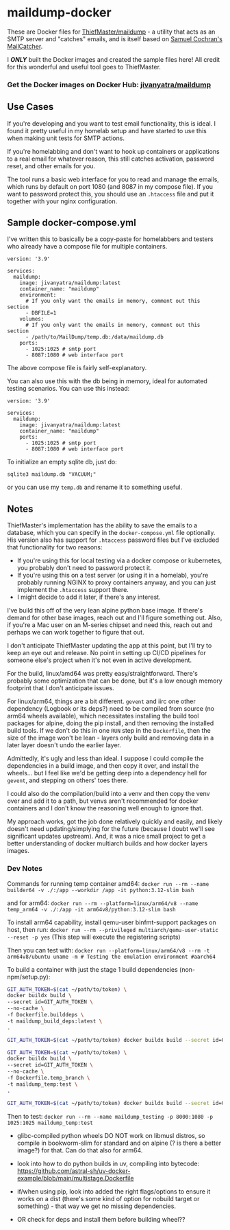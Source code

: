 # maildump-docker
These are Docker files for [ThiefMaster/maildump](https://github.com/ThiefMaster/maildump) - a utility that acts as an SMTP server and "catches" emails, and is itself based on [Samuel Cochran's MailCatcher](https://github.com/sj26/mailcatcher/).

I ***ONLY*** built the Docker images and created the sample files here! All credit for this wonderful and useful tool goes to ThiefMaster.

### Get the Docker images on Docker Hub: [jivanyatra/maildump](https://hub.docker.com/r/jivanyatra/maildump)

## Use Cases

If you're developing and you want to test email functionality, this is ideal. I found it pretty useful in my homelab setup and have started to use this when making unit tests for SMTP actions.

If you're homelabbing and don't want to hook up containers or applications to a real email for whatever reason, this still catches activation, password reset, and other emails for you.

The tool runs a basic web interface for you to read and manage the emails, which runs by default on port 1080 (and 8087 in my compose file). If you want to password protect this, you should use an `.htaccess` file and put it together with your nginx configuration.

## Sample docker-compose.yml

I've written this to basically be a copy-paste for homelabbers and testers who already have a compose file for multiple containers.

```
version: '3.9'

services:
  maildump:
    image: jivanyatra/maildump:latest
    container_name: "maildump"
    environment:
      # If you only want the emails in memory, comment out this section
      - DBFILE=1
    volumes:
      # If you only want the emails in memory, comment out this section
      - /path/to/MailDump/temp.db:/data/maildump.db
    ports:
      - 1025:1025 # smtp port
      - 8087:1080 # web interface port
```

The above compose file is fairly self-explanatory.

You can also use this with the db being in memory, ideal for automated testing scenarios. You can use this instead:

```
version: '3.9'

services:
  maildump:
    image: jivanyatra/maildump:latest
    container_name: "maildump"
    ports:
      - 1025:1025 # smtp port
      - 8087:1080 # web interface port
```

To initialize an empty sqlite db, just do:

```sqlite3 maildump.db "VACUUM;"```

or you can use my `temp.db` and rename it to something useful.


## Notes

ThiefMaster's implementation has the ability to save the emails to a database, which you can specify in the `docker-compose.yml` file optionally. His version also has support for `.htaccess` password files but I've excluded that functionality for two reasons:

  - If you're using this for local testing via a docker compose or kubernetes, you probably don't need to password protect it.
  - If you're using this on a test server (or using it in a homelab), you're probably running NGINX to proxy containers anyway, and you can just implement the `.htaccess` support there.
  - I might decide to add it later, if there's any interest.

I've build this off of the very lean alpine python base image. If there's demand for other base images, reach out and I'll figure something out. Also, if you're a Mac user on an M-series chipset and need this, reach out and perhaps we can work together to figure that out.

I don't anticipate ThiefMaster updating the app at this point, but I'll try to keep an eye out and release. No point in setting up CI/CD pipelines for someone else's project when it's not even in active development.

For the build, linux/amd64 was pretty easy/straightforward. There's probably some optimization that can be done, but it's a low enough memory footprint that I don't anticipate issues.

For linux/arm64, things are a bit different. `gevent` and iirc one other dependency (Logbook or its deps?) need to be compiled from source (no arm64 wheels available), which necessitates installing the build tool packages for alpine, doing the pip install, and then removing the installed build tools. If we don't do this in one `RUN` step in the `Dockerfile`, then the size of the image won't be lean - layers only build and removing data in a later layer doesn't undo the earlier layer.

Admittedly, it's ugly and less than ideal. I suppose I could compile the dependencies in a build image, and then copy it over, and install the wheels... but I feel like we'd be getting deep into a dependency hell for `gevent`, and stepping on others' toes there.

I could also do the compilation/build into a venv and then copy the venv over and add it to a path, but venvs aren't recommended for docker containers and I don't know the reasoning well enough to ignore that.

My approach works, got the job done relatively quickly and easily, and likely doesn't need updating/simplying for the future (because I doubt we'll see significant updates upstream). And, it was a nice small project to get a better understanding of docker multiarch builds and how docker layers images.


### Dev Notes

Commands for running temp container amd64:
`docker run --rm --name builder64 -v ./:/app --workdir /app -it python:3.12-slim bash`

and for arm64:
`docker run --rm --platform=linux/arm64/v8 --name temp_arm64 -v ./:/app -it arm64v8/python:3.12-slim bash`


To install arm64 capability, install qemu-user binfmt-support packages on host, then run:
`docker run --rm --privileged multiarch/qemu-user-static --reset -p yes`
(This step will execute the registering scripts)

Then you can test with:
`docker run --platform=linux/arm64/v8 --rm -t arm64v8/ubuntu uname -m # Testing the emulation environment #aarch64`


To build a container with just the stage 1 build dependencies (non- npm/setup.py):
```bash
GIT_AUTH_TOKEN=$(cat ~/path/to/token) \
docker buildx build \
--secret id=GIT_AUTH_TOKEN \
--no-cache \
-f Dockerfile.builddeps \
-t maildump_build_deps:latest \
.

GIT_AUTH_TOKEN=$(cat ~/path/to/token) docker buildx build --secret id=GIT_AUTH_TOKEN --no-cache -f Dockerfile.builddeps -t maildump_build_deps:latest .
```


```bash
GIT_AUTH_TOKEN=$(cat ~/path/to/token) \
docker buildx build \
--secret id=GIT_AUTH_TOKEN \
--no-cache \
-f Dockerfile.temp_branch \
-t maildump_temp:test \
.

GIT_AUTH_TOKEN=$(cat ~/path/to/token) docker buildx build --secret id=GIT_AUTH_TOKEN --no-cache -f Dockerfile.temp_branch -t maildump_temp:test .
```

Then to test:
`docker run --rm --name maildump_testing -p 8000:1080 -p 1025:1025 maildump_temp:test`


* glibc-compiled python wheels DO NOT work on libmusl distros, so compile in bookworm-slim for standard and on alpine (? is there a better image?) for that. Can do that also for arm64.

* look into how to do python builds in uv, compiling into bytecode: https://github.com/astral-sh/uv-docker-example/blob/main/multistage.Dockerfile

* if/when using pip, look into added the right flags/options to ensure it works on a dist (there's some kind of option for nobuild target or something) - that way we get no missing dependencies.

* OR check for deps and install them before building wheel??